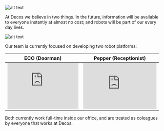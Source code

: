 
![alt text](/imgs/decos/decos_logo_gray.png)

At Decos we believe in two things. In the future, information will be available to everyone instantly at almost no cost; and robots will be part of our every day lives.   

![alt text](/imgs/decos/team_slim.jpg "Decos Robotics Team")

Our team is currently focused on developing two robot platforms:

|  ECO (Doorman) | Pepper (Receptionist) |
|----------------|-----------------------|
| <iframe width="100%"  src="https://www.youtube.com/embed/12fP-h06O14" frameborder="0" allowfullscreen></iframe> | <iframe width="100%"  src="https://www.youtube.com/embed/0sEi5cvjy34" frameborder="0" allowfullscreen></iframe> |   

Both currently work full-time inside our office, and are treated as coleagues by everyone that works at Decos.
